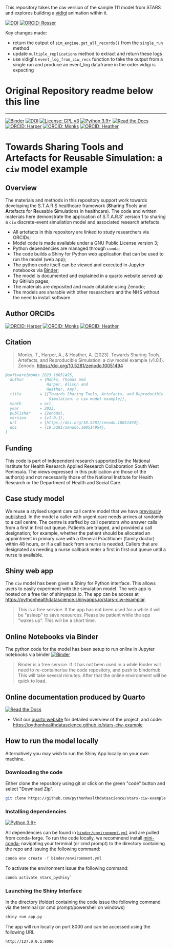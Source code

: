 This repository takes the ciw version of the sample 111 model from STARS and explores building a [vidigi](https://github.com/hsma-tools/vidigi) animation within it.

[![DOI](https://zenodo.org/badge/DOI/10.5281/zenodo.10051494.svg)](https://doi.org/10.5281/zenodo.10051494)
[![ORCID: Rosser](https://img.shields.io/badge/ORCID-0000--0002--9552--8988-brightgreen)](https://orcid.org/0000-0002-9552-8988)

Key changes made:

- return the output of `sim_engine.get_all_records()` from the `single_run` method
- update `multiple_replications` method to extract and return these logs
- use vidigi's `event_log_from_ciw_recs` function to take the output from a single run and produce an event_log dataframe in the order vidigi is expecting

# Original Repository readme below this line

---


[![Binder](https://mybinder.org/badge_logo.svg)](https://mybinder.org/v2/gh/pythonhealthdatascience/stars-ciw-examplar/HEAD)
[![DOI](https://zenodo.org/badge/DOI/10.5281/zenodo.10051494.svg)](https://doi.org/10.5281/zenodo.10051494)
[![License: GPL v3](https://img.shields.io/badge/License-GPLv3-blue.svg)](https://www.gnu.org/licenses/gpl-3.0)
[![Python 3.9+](https://img.shields.io/badge/python-3.9+-blue.svg)](https://www.python.org/downloads/release/python-390/)
[![Read the Docs](https://readthedocs.org/projects/pip/badge/?version=latest)](https://pythonhealthdatascience.github.io/stars-ciw-examplar/)
[![ORCID: Harper](https://img.shields.io/badge/ORCID-0000--0001--5274--5037-brightgreen)](https://orcid.org/0000-0001-5274-5037)
[![ORCID: Monks](https://img.shields.io/badge/ORCID-0000--0003--2631--4481-brightgreen)](https://orcid.org/0000-0003-2631-4481)
[![ORCID: Heather](https://img.shields.io/badge/ORCID-0000--0002--6596--3479-brightgreen)](https://orcid.org/0000-0002-6596-3479)

#   Towards Sharing Tools and Artefacts for Reusable Simulation: a `ciw` model example

## Overview

The materials and methods in this repository support work towards developing the S.T.A.R.S healthcare framework (**S**haring **T**ools and **A**rtefacts for **R**eusable **S**imulations in healthcare).  The code and written materials here demonstrate the application of S.T.A.R.S' version 1 to sharing a `ciw` discrete-event simuilation model and associated research artefacts.

* All artefacts in this repository are linked to study researchers via ORCIDs;
* Model code is made available under a GNU Public License version 3;
* Python dependencies are managed through `conda`;
* The code builds a Shiny for Python web application that can be used to run the model (web app);
* The python code itself can be viewed and executed in Jupyter notebooks via [Binder](https://mybinder.org);
* The model is documented and explained in a quarto website served up by GitHub pages;
* The materials are deposited and made citatable using Zenodo;
* The models are sharable with other researchers and the NHS without the need to install software.

## Author ORCIDs

[![ORCID: Harper](https://img.shields.io/badge/ORCID-0000--0001--5274--5037-brightgreen)](https://orcid.org/0000-0001-5274-5037)
[![ORCID: Monks](https://img.shields.io/badge/ORCID-0000--0003--2631--4481-brightgreen)](https://orcid.org/0000-0003-2631-4481)
[![ORCID: Heather](https://img.shields.io/badge/ORCID-0000--0002--6596--3479-brightgreen)](https://orcid.org/0000-0002-6596-3479)

## Citation

> Monks, T., Harper, A., & Heather, A. (2023). Towards Sharing Tools, Artefacts, and Reproducible Simulation: a ciw model example (v1.0.1). Zenodo. https://doi.org/10.5281/zenodo.10051494

```bibtex
@software{monks_2023_10051495,
  author       = {Monks, Thomas and
                  Harper, Alison and
                  Heather, Amy},
  title        = {{Towards Sharing Tools, Artefacts, and Reproducible
                   Simulation: a ciw model example}},
  month        = oct,
  year         = 2023,
  publisher    = {Zenodo},
  version      = {v1.0.1},
  url	       = {https://doi.org/10.5281/zenodo.10051494},
  doi          = {10.5281/zenodo.100514954},
}
```

## Funding

This code is part of independent research supported by the National Institute for Health Research Applied Research Collaboration South West Peninsula. The views expressed in this publication are those of the author(s) and not necessarily those of the National Institute for Health Research or the Department of Health and Social Care.

## Case study model

We reuse a stylised urgent care call centre model that we have [previously published](https://openresearch.nihr.ac.uk/articles/3-48). In the model a caller with urgent care needs arrives at randomly to a call centre. The centre is staffed by call operators who answer calls from a first in first out queue. Patients are triaged, and provided a call designation; for example, whether the patient should be allocated an appointment in primary care with a General Practitioner (family doctor) within 48 hours, or if a call back from a nurse is needed.  Callers that are designated as needing a nurse callback enter a first in first out queue until a nurse is available.

## Shiny web app

The `ciw` model has been given a Shiny for Python interface.  This allows users to easily experiment with the simulation model.  The web app is hosted on a free tier of shinyapps.io.  The app can be access at <https://pythonhealthdatascience.shinyapps.io/stars-ciw-examplar>.

> This is a free service. If the app has not been used for a while it will be "asleep" to save resources. Please be patient while the app "wakes up".  This will be a short time.

## Online Notebooks via Binder

The python code for the model has been setup to run online in Jupyter notebooks via binder [![Binder](https://mybinder.org/badge_logo.svg)](https://mybinder.org/v2/gh/pythonhealthdatascience/stars-ciw-examplar/HEAD)

> Binder is a free service.  If it has not been used in a while Binder will need to re-containerise the code repository, and push to binderhub. This will take several minutes. After that the online environment will be quick to load.

## Online documentation produced by Quarto

[![Read the Docs](https://readthedocs.org/projects/pip/badge/?version=latest)](https://pythonhealthdatascience.github.io/stars-ciw-example/)

* Visit our [quarto website](https://pythonhealthdatascience.github.io/stars-ciw-example/) for detailed overview of the project, and code: https://pythonhealthdatascience.github.io/stars-ciw-example

## How to run the model locally

Alternatively you may wish to run the Shiny App locally on your own machine.

### Downloading the code

Either clone the repository using git or click on the green "code" button and select "Download Zip".

```bash
git clone https://github.com/pythonhealthdatascience/stars-ciw-example
```

### Installing dependencies

[![Python 3.9+](https://img.shields.io/badge/python-3.9+-blue.svg)](https://www.python.org/downloads/release/python-390/)

All dependencies can be found in [`binder/environment.yml`]() and are pulled from conda-forge.  To run the code locally, we recommend install [mini-conda](https://docs.conda.io/en/latest/miniconda.html); navigating your terminal (or cmd prompt) to the directory containing the repo and issuing the following command:

```bash
conda env create -f binder/environment.yml
```

To activate the environment issue the following command:

```bash
conda activate stars_pyshiny`
```

### Launching the Shiny Interface

In the directory (folder) containing the code issue the following command via the terminal (or cmd prompt/powershell on windows)

```bash
shiny run app.py
```

The app will run locally on port 8000 and can be accessed using the following URL

```
http://127.0.0.1:8000
```
